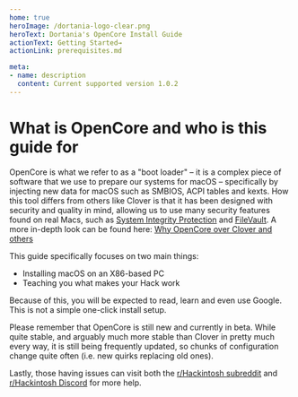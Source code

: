 ```yaml
---
home: true
heroImage: /dortania-logo-clear.png
heroText: Dortania's OpenCore Install Guide
actionText: Getting Started→
actionLink: prerequisites.md

meta:
- name: description
  content: Current supported version 1.0.2
---
```

# What is OpenCore and who is this guide for

OpenCore is what we refer to as a "boot loader" – it is a complex piece of software that we use to prepare our systems for macOS – specifically by injecting new data for macOS such as SMBIOS, ACPI tables and kexts. How this tool differs from others like Clover is that it has been designed with security and quality in mind, allowing us to use many security features found on real Macs, such as [System Integrity Protection](https://support.apple.com/en-ca/HT204899) and [FileVault](https://support.apple.com/en-ca/HT204837). A more in-depth look can be found here: [Why OpenCore over Clover and others](why-oc.md)

This guide specifically focuses on two main things:

* Installing macOS on an X86-based PC
* Teaching you what makes your Hack work

Because of this, you will be expected to read, learn and even use Google. This is not a simple one-click install setup.

Please remember that OpenCore is still new and currently in beta. While quite stable, and arguably much more stable than Clover in pretty much every way, it is still being frequently updated, so chunks of configuration change quite often (i.e. new quirks replacing old ones).

Lastly, those having issues can visit both the [r/Hackintosh subreddit](https://www.reddit.com/r/hackintosh/) and [r/Hackintosh Discord](https://discord.gg/u8V7N5C) for more help.